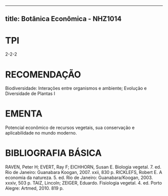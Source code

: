 
---
title: Botânica Econômica - NHZ1014 
---

# TPI

2-2-2

# RECOMENDAÇÃO

Biodiversidade: Interações entre organismos e ambiente; Evolução e Diversidade de Plantas I

# EMENTA

Potencial econômico de recursos vegetais, sua conservação e aplicabilidade no mundo moderno.

# BIBLIOGRAFIA BÁSICA

RAVEN, Peter H; EVERT, Ray F; EICHHORN, Susan E. Biologia vegetal. 7. ed. Rio de Janeiro: Guanabara Koogan, 2007. xxii, 830 p.
RICKLEFS, Robert E. A economia da natureza. 5. ed. Rio de Janeiro: Guanabara/Koogan, 2003. xxxiv, 503 p.
TAIZ, Lincoln; ZEIGER, Eduardo. Fisiologia vegetal. 4. ed. Porto Alegre: Artmed, 2010. 819 p.
        